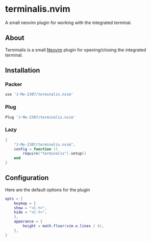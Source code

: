 # terminalis.nvim
A small neovim plugin for working with the integrated terminal.

## About
Terminalis is a small [Neovim](https://neovim.io/) plugin for opening/closing the integrated terminal.

## Installation

### Packer
```lua
use 'J-Me-2307/terminalis.nvim'
```

### Plug
```lua
Plug 'J-Me-2307/terminalis.nvim'
```

### Lazy
```lua
{
    "J-Me-2307/terminalis.nvim",
    config = function ()
        require("terminalis").setup()
    end
}
```

## Configuration
Here are the default options for the plugin

```lua
opts = {
    keymap = {
    show = "<C-t>",
    hide = "<C-t>",
    },
    apperance = {
        height = math.floor(vim.o.lines / 4),
    },
}

```
